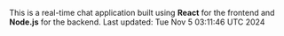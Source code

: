 This is a real-time chat application built using **React** for the frontend and **Node.js** for the backend.
Last updated: Tue Nov  5 03:11:46 UTC 2024
